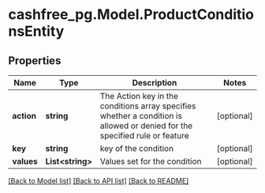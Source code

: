 # cashfree_pg.Model.ProductConditionsEntity

## Properties

Name | Type | Description | Notes
------------ | ------------- | ------------- | -------------
**action** | **string** | The Action key in the conditions array specifies whether a condition is allowed or denied for the specified rule or feature | [optional] 
**key** | **string** | key of the condition | [optional] 
**values** | **List&lt;string&gt;** | Values set for the condition | [optional] 

[[Back to Model list]](../README.md#documentation-for-models) [[Back to API list]](../README.md#documentation-for-api-endpoints) [[Back to README]](../README.md)

